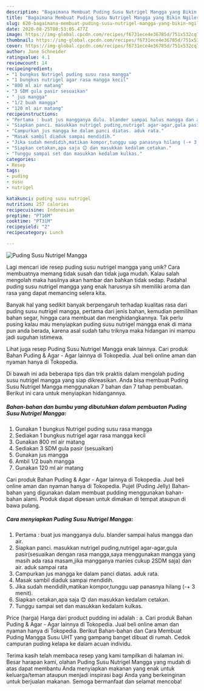 ```yaml
---
description: "Bagaimana Membuat Puding Susu Nutrigel Mangga yang Bikin Ngiler"
title: "Bagaimana Membuat Puding Susu Nutrigel Mangga yang Bikin Ngiler"
slug: 620-bagaimana-membuat-puding-susu-nutrigel-mangga-yang-bikin-ngiler
date: 2020-08-25T00:53:05.477Z
image: https://img-global.cpcdn.com/recipes/f6731ece4e36785d/751x532cq70/puding-susu-nutrigel-mangga-foto-resep-utama.jpg
thumbnail: https://img-global.cpcdn.com/recipes/f6731ece4e36785d/751x532cq70/puding-susu-nutrigel-mangga-foto-resep-utama.jpg
cover: https://img-global.cpcdn.com/recipes/f6731ece4e36785d/751x532cq70/puding-susu-nutrigel-mangga-foto-resep-utama.jpg
author: Jane Schneider
ratingvalue: 4.1
reviewcount: 14
recipeingredient:
- "1 bungkus Nutrigel puding susu rasa mangga"
- "1 bungkus nutrigel agar rasa mangga kecil"
- "800 ml air matang"
- "3 SDM gula pasir sesuaikan"
- " jus mangga"
- "1/2 buah mangga"
- "120 ml air matang"
recipeinstructions:
- "Pertama : buat jus mangganya dulu. blander sampai halus mangga dan air."
- "Siapkan panci. masukkan nutrigel puding,nutrigel agar-agar,gula pasir(sesuaikan dengan rasa mangga,saya menggunakan mangga yang masih ada rasa masam,jika mangganya manies cukup 2SDM saja) dan air. aduk sampai rata"
- "Campurkan jus mangga ke dalam panci diatas. aduk rata."
- "Masak sambil diaduk sampai mendidih."
- "Jika sudah mendidih,matikan kompor,tunggu uap panasnya hilang (-+ 3 menit)."
- "Siapkan cetakan,apa saja 😊 dan masukkan kedalam cetakan."
- "Tunggu sampai set dan masukkan kedalam kulkas."
categories:
- Resep
tags:
- puding
- susu
- nutrigel

katakunci: puding susu nutrigel 
nutrition: 257 calories
recipecuisine: Indonesian
preptime: "PT16M"
cooktime: "PT31M"
recipeyield: "2"
recipecategory: Lunch

---
```



![Puding Susu Nutrigel Mangga](https://img-global.cpcdn.com/recipes/f6731ece4e36785d/751x532cq70/puding-susu-nutrigel-mangga-foto-resep-utama.jpg)

Lagi mencari ide resep puding susu nutrigel mangga yang unik? Cara membuatnya memang tidak susah dan tidak juga mudah. Kalau salah mengolah maka hasilnya akan hambar dan bahkan tidak sedap. Padahal puding susu nutrigel mangga yang enak harusnya sih memiliki aroma dan rasa yang dapat memancing selera kita.

Banyak hal yang sedikit banyak berpengaruh terhadap kualitas rasa dari puding susu nutrigel mangga, pertama dari jenis bahan, kemudian pemilihan bahan segar, hingga cara membuat dan menghidangkannya. Tak perlu pusing kalau mau menyiapkan puding susu nutrigel mangga enak di mana pun anda berada, karena asal sudah tahu triknya maka hidangan ini mampu jadi suguhan istimewa.

Lihat juga resep Puding Susu Nutrigel Mangga enak lainnya. Cari produk Bahan Puding &amp; Agar - Agar lainnya di Tokopedia. Jual beli online aman dan nyaman hanya di Tokopedia.


Di bawah ini ada beberapa tips dan trik praktis dalam mengolah puding susu nutrigel mangga yang siap dikreasikan. Anda bisa membuat Puding Susu Nutrigel Mangga menggunakan 7 bahan dan 7 tahap pembuatan. Berikut ini cara untuk menyiapkan hidangannya.

<!--inarticleads1-->

##### Bahan-bahan dan bumbu yang dibutuhkan dalam pembuatan Puding Susu Nutrigel Mangga:

1. Gunakan 1 bungkus Nutrigel puding susu rasa mangga
1. Sediakan 1 bungkus nutrigel agar rasa mangga kecil
1. Gunakan 800 ml air matang
1. Sediakan 3 SDM gula pasir (sesuaikan)
1. Gunakan  jus mangga
1. Ambil 1/2 buah mangga
1. Gunakan 120 ml air matang


Cari produk Bahan Puding &amp; Agar - Agar lainnya di Tokopedia. Jual beli online aman dan nyaman hanya di Tokopedia. Pujel (Puding Jelly) Bahan-bahan yang digunakan dalam membuat pudding menggunakan bahan-bahan alami. Produk dapat dipesan untuk dimakan di tempat ataupun di bawa pulang. 

<!--inarticleads2-->

##### Cara menyiapkan Puding Susu Nutrigel Mangga:

1. Pertama : buat jus mangganya dulu. blander sampai halus mangga dan air.
1. Siapkan panci. masukkan nutrigel puding,nutrigel agar-agar,gula pasir(sesuaikan dengan rasa mangga,saya menggunakan mangga yang masih ada rasa masam,jika mangganya manies cukup 2SDM saja) dan air. aduk sampai rata
1. Campurkan jus mangga ke dalam panci diatas. aduk rata.
1. Masak sambil diaduk sampai mendidih.
1. Jika sudah mendidih,matikan kompor,tunggu uap panasnya hilang (-+ 3 menit).
1. Siapkan cetakan,apa saja 😊 dan masukkan kedalam cetakan.
1. Tunggu sampai set dan masukkan kedalam kulkas.


Price (harga) Harga dari product pudding ini adalah : a. Cari produk Bahan Puding &amp; Agar - Agar lainnya di Tokopedia. Jual beli online aman dan nyaman hanya di Tokopedia. Berikut Bahan-bahan dan Cara Membuat Puding Mangga Susu UHT yang gampang banget dibuat di rumah. Cedok campuran puding kelapa ke dalam acuan individu. 

Terima kasih telah membaca resep yang kami tampilkan di halaman ini. Besar harapan kami, olahan Puding Susu Nutrigel Mangga yang mudah di atas dapat membantu Anda menyiapkan makanan yang enak untuk keluarga/teman ataupun menjadi inspirasi bagi Anda yang berkeinginan untuk berjualan makanan. Semoga bermanfaat dan selamat mencoba!
